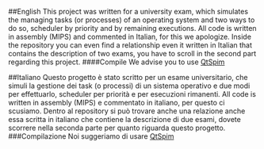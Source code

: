 ##English
This project was written for a university exam, which simulates the managing tasks (or processes) of an operating system and two ways to do so, scheduler by priority and by remaining executions.
All code is written in assembly (MIPS) and commented in Italian, for this we apologize.
Inside the repository you can even find a relationship even it written in Italian that contains the description of two exams, you have to scroll in the second part regarding this project.
####Compile
We advise you to use [QtSpim](http://spimsimulator.sourceforge.net/)

##Italiano
Questo progetto è stato scritto per un esame universitario, che  simuli la gestione dei task (o processi) di un sistema operativo e due modi per effettuarlo, scheduler per priorità e per esecuzioni rimanenti.
All code is written in assembly (MIPS) e commentato in italiano, per questo ci scusiamo.
Dentro al repository si può trovare anche una relazione anche essa scritta in italiano che contiene la descrizione di due esami, dovete scorrere nella seconda parte per quanto riguarda questo progetto.
###Compilazione
Noi suggeriamo di usare  [QtSpim](http://spimsimulator.sourceforge.net/)
